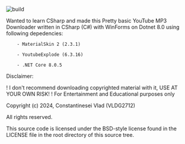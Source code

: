 ![build](https://github.com/VLDG2712/YT2MP3Sharp/actions/workflows/dotnet.yml/badge.svg)

Wanted to learn CSharp and made this
Pretty basic YouTube MP3 Downloader written in CSharp (C#) with WinForms on Dotnet 8.0 using following depedencies:
       
        - MaterialSkin 2 (2.3.1)
        
        - YoutubeExplode (6.3.16)
        
        - .NET Core 8.0.5


Disclaimer:

! I don't recommend downloading copyrighted material with it, USE AT YOUR OWN RISK!
! For Entertainment and Educational purposes only



Copyright (c) 2024, Constantinesei Vlad (VLDG2712)

All rights reserved.

This source code is licensed under the BSD-style license found in the
LICENSE file in the root directory of this source tree. 
